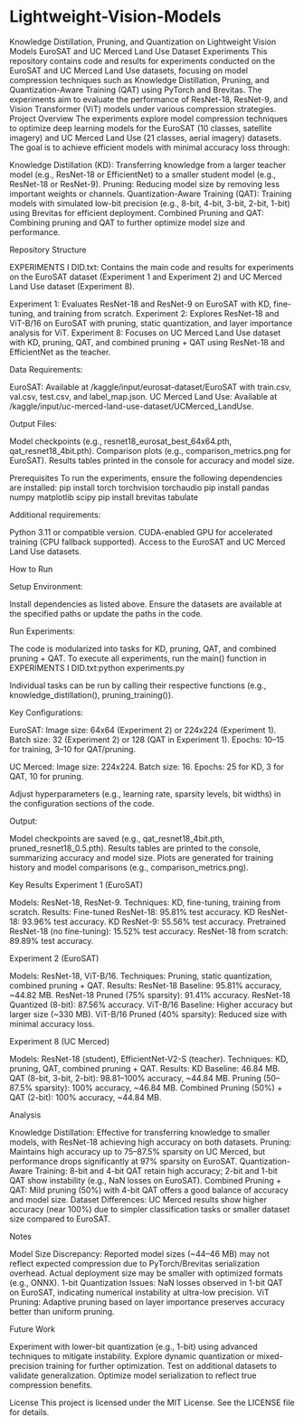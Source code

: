 # Lightweight-Vision-Models
Knowledge Distillation, Pruning, and Quantization on Lightweight Vision Models
EuroSAT and UC Merced Land Use Dataset Experiments
This repository contains code and results for experiments conducted on the EuroSAT and UC Merced Land Use datasets, focusing on model compression techniques such as Knowledge Distillation, Pruning, and Quantization-Aware Training (QAT) using PyTorch and Brevitas. The experiments aim to evaluate the performance of ResNet-18, ResNet-9, and Vision Transformer (ViT) models under various compression strategies.
Project Overview
The experiments explore model compression techniques to optimize deep learning models for the EuroSAT (10 classes, satellite imagery) and UC Merced Land Use (21 classes, aerial imagery) datasets. The goal is to achieve efficient models with minimal accuracy loss through:

Knowledge Distillation (KD): Transferring knowledge from a larger teacher model (e.g., ResNet-18 or EfficientNet) to a smaller student model (e.g., ResNet-18 or ResNet-9).
Pruning: Reducing model size by removing less important weights or channels.
Quantization-Aware Training (QAT): Training models with simulated low-bit precision (e.g., 8-bit, 4-bit, 3-bit, 2-bit, 1-bit) using Brevitas for efficient deployment.
Combined Pruning and QAT: Combining pruning and QAT to further optimize model size and performance.

Repository Structure

EXPERIMENTS I DID.txt: Contains the main code and results for experiments on the EuroSAT dataset (Experiment 1 and Experiment 2) and UC Merced Land Use dataset (Experiment 8).

Experiment 1: Evaluates ResNet-18 and ResNet-9 on EuroSAT with KD, fine-tuning, and training from scratch.
Experiment 2: Explores ResNet-18 and ViT-B/16 on EuroSAT with pruning, static quantization, and layer importance analysis for ViT.
Experiment 8: Focuses on UC Merced Land Use dataset with KD, pruning, QAT, and combined pruning + QAT using ResNet-18 and EfficientNet as the teacher.


Data Requirements:

EuroSAT: Available at /kaggle/input/eurosat-dataset/EuroSAT with train.csv, val.csv, test.csv, and label_map.json.
UC Merced Land Use: Available at /kaggle/input/uc-merced-land-use-dataset/UCMerced_LandUse.


Output Files:

Model checkpoints (e.g., resnet18_eurosat_best_64x64.pth, qat_resnet18_4bit.pth).
Comparison plots (e.g., comparison_metrics.png for EuroSAT).
Results tables printed in the console for accuracy and model size.



Prerequisites
To run the experiments, ensure the following dependencies are installed:
pip install torch torchvision torchaudio
pip install pandas numpy matplotlib scipy
pip install brevitas tabulate

Additional requirements:

Python 3.11 or compatible version.
CUDA-enabled GPU for accelerated training (CPU fallback supported).
Access to the EuroSAT and UC Merced Land Use datasets.

How to Run

Setup Environment:

Install dependencies as listed above.
Ensure the datasets are available at the specified paths or update the paths in the code.


Run Experiments:

The code is modularized into tasks for KD, pruning, QAT, and combined pruning + QAT.
To execute all experiments, run the main() function in EXPERIMENTS I DID.txt:python experiments.py


Individual tasks can be run by calling their respective functions (e.g., knowledge_distillation(), pruning_training()).


Key Configurations:

EuroSAT:
Image size: 64x64 (Experiment 2) or 224x224 (Experiment 1).
Batch size: 32 (Experiment 2) or 128 (QAT in Experiment 1).
Epochs: 10–15 for training, 3–10 for QAT/pruning.


UC Merced:
Image size: 224x224.
Batch size: 16.
Epochs: 25 for KD, 3 for QAT, 10 for pruning.


Adjust hyperparameters (e.g., learning rate, sparsity levels, bit widths) in the configuration sections of the code.


Output:

Model checkpoints are saved (e.g., qat_resnet18_4bit.pth, pruned_resnet18_0.5.pth).
Results tables are printed to the console, summarizing accuracy and model size.
Plots are generated for training history and model comparisons (e.g., comparison_metrics.png).



Key Results
Experiment 1 (EuroSAT)

Models: ResNet-18, ResNet-9.
Techniques: KD, fine-tuning, training from scratch.
Results:
Fine-tuned ResNet-18: 95.81% test accuracy.
KD ResNet-18: 93.96% test accuracy.
KD ResNet-9: 55.56% test accuracy.
Pretrained ResNet-18 (no fine-tuning): 15.52% test accuracy.
ResNet-18 from scratch: 89.89% test accuracy.



Experiment 2 (EuroSAT)

Models: ResNet-18, ViT-B/16.
Techniques: Pruning, static quantization, combined pruning + QAT.
Results:
ResNet-18 Baseline: 95.81% accuracy, ~44.82 MB.
ResNet-18 Pruned (75% sparsity): 91.41% accuracy.
ResNet-18 Quantized (8-bit): 87.56% accuracy.
ViT-B/16 Baseline: Higher accuracy but larger size (~330 MB).
ViT-B/16 Pruned (40% sparsity): Reduced size with minimal accuracy loss.



Experiment 8 (UC Merced)

Models: ResNet-18 (student), EfficientNet-V2-S (teacher).
Techniques: KD, pruning, QAT, combined pruning + QAT.
Results:
KD Baseline: 46.84 MB.
QAT (8-bit, 3-bit, 2-bit): 98.81–100% accuracy, ~44.84 MB.
Pruning (50–87.5% sparsity): 100% accuracy, ~46.84 MB.
Combined Pruning (50%) + QAT (2-bit): 100% accuracy, ~44.84 MB.



Analysis

Knowledge Distillation: Effective for transferring knowledge to smaller models, with ResNet-18 achieving high accuracy on both datasets.
Pruning: Maintains high accuracy up to 75–87.5% sparsity on UC Merced, but performance drops significantly at 97% sparsity on EuroSAT.
Quantization-Aware Training: 8-bit and 4-bit QAT retain high accuracy; 2-bit and 1-bit QAT show instability (e.g., NaN losses on EuroSAT).
Combined Pruning + QAT: Mild pruning (50%) with 4-bit QAT offers a good balance of accuracy and model size.
Dataset Differences: UC Merced results show higher accuracy (near 100%) due to simpler classification tasks or smaller dataset size compared to EuroSAT.

Notes

Model Size Discrepancy: Reported model sizes (~44–46 MB) may not reflect expected compression due to PyTorch/Brevitas serialization overhead. Actual deployment size may be smaller with optimized formats (e.g., ONNX).
1-bit Quantization Issues: NaN losses observed in 1-bit QAT on EuroSAT, indicating numerical instability at ultra-low precision.
ViT Pruning: Adaptive pruning based on layer importance preserves accuracy better than uniform pruning.

Future Work

Experiment with lower-bit quantization (e.g., 1-bit) using advanced techniques to mitigate instability.
Explore dynamic quantization or mixed-precision training for further optimization.
Test on additional datasets to validate generalization.
Optimize model serialization to reflect true compression benefits.

License
This project is licensed under the MIT License. See the LICENSE file for details.
